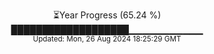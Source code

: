 <p align="center">
⏳Year Progress (65.24 %) <br>
███████████████████▁▁▁▁▁▁▁▁▁▁▁ <br>
<sub>Updated: Mon, 26 Aug 2024 18:25:29 GMT</sub>
</p>

